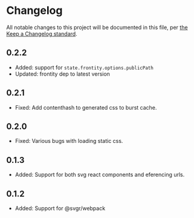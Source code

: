 # Changelog

All notable changes to this project will be documented in this file, per [the Keep a Changelog standard](http://keepachangelog.com/).

## 0.2.2
- Added: support for `state.frontity.options.publicPath`
- Updated: frontity dep to latest version

## 0.2.1
- Fixed: Add contenthash to generated css to burst cache.

## 0.2.0
- Fixed: Various bugs with loading static css.

## 0.1.3
- Added: Support for both svg react components and eferencing urls.

## 0.1.2
- Added: Support for @svgr/webpack
